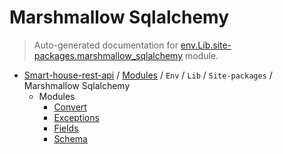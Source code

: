 # Marshmallow Sqlalchemy

> Auto-generated documentation for [env.Lib.site-packages.marshmallow_sqlalchemy](..\..\..\..\..\env\Lib\site-packages\marshmallow_sqlalchemy\__init__.py) module.

- [Smart-house-rest-api](..\..\..\..\README.md#description) / [Modules](..\..\..\..\MODULES.md#smart-house-rest-api-modules) / `Env` / `Lib` / `Site-packages` / Marshmallow Sqlalchemy
    - Modules
        - [Convert](convert.md#convert)
        - [Exceptions](exceptions.md#exceptions)
        - [Fields](fields.md#fields)
        - [Schema](schema\index.md#schema)
